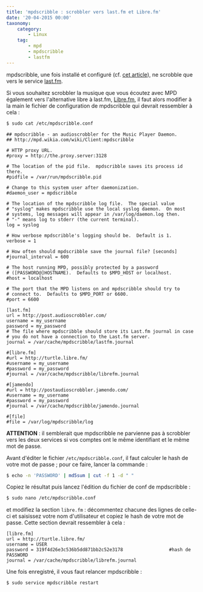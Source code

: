 ```yaml
---
title: 'mpdscribble : scrobbler vers last.fm et Libre.fm'
date: '20-04-2015 00:00'
taxonomy:
    category:
        - Linux
    tag:
        - mpd
        - mpdscribble
        - lastfm
---
```


mpdscribble, une fois installé et configuré (cf. [cet article](/blog/mpdscribble "MPD et LastFM&nbsp;: mpdscribble")), ne scrobble que vers le service [last.fm](http://www.lastfm.fr).

Si vous souhaitez scrobbler la musique que vous écoutez avec MPD également vers l'alternative libre à last.fm, [Libre.fm](https://libre.fm/), il faut alors modifier à la main le fichier de configuration de mpdscribble qui devrait ressembler à cela&nbsp;:

```bash
$ sudo cat /etc/mpdscribble.conf
```

```
## mpdscribble - an audioscrobbler for the Music Player Daemon.
## http://mpd.wikia.com/wiki/Client:mpdscribble

# HTTP proxy URL.
#proxy = http://the.proxy.server:3128

# The location of the pid file.  mpdscribble saves its process id there.
#pidfile = /var/run/mpdscribble.pid

# Change to this system user after daemonization.
#daemon_user = mpdscribble

# The location of the mpdscribble log file.  The special value
# "syslog" makes mpdscribble use the local syslog daemon.  On most
# systems, log messages will appear in /var/log/daemon.log then.
# "-" means log to stderr (the current terminal).
log = syslog

# How verbose mpdscribble's logging should be.  Default is 1.
verbose = 1

# How often should mpdscribble save the journal file? [seconds]
#journal_interval = 600

# The host running MPD, possibly protected by a password
# ([PASSWORD@]HOSTNAME).  Defaults to $MPD_HOST or localhost.
#host = localhost

# The port that the MPD listens on and mpdscribble should try to
# connect to.  Defaults to $MPD_PORT or 6600.
#port = 6600

[last.fm]
url = http://post.audioscrobbler.com/
username = my_username
password = my_password
# The file where mpdscribble should store its Last.fm journal in case
# you do not have a connection to the Last.fm server.
journal = /var/cache/mpdscribble/lastfm.journal

#[libre.fm]
#url = http://turtle.libre.fm/
#username = my_username
#password = my_password
#journal = /var/cache/mpdscribble/librefm.journal

#[jamendo]
#url = http://postaudioscrobbler.jamendo.com/
#username = my_username
#password = my_password
#journal = /var/cache/mpdscribble/jamendo.journal

#[file]
#file = /var/log/mpdscribble/log
```

__ATTENTION__&nbsp;: il semblerait que mpdscribble ne parvienne pas à scrobbler vers les deux services si vos comptes ont le même identifiant et le même mot de passe.

Avant d'éditer le fichier `/etc/mpdscribble.conf`, il faut calculer le hash de votre mot de passe&nbsp;; pour ce faire, lancer la commande&nbsp;:

```bash
$ echo -n 'PASSWORD' | md5sum | cut -f 1 -d " "
```

Copiez le résultat puis lancez l'édition du fichier de conf de mpdscribble&nbsp;:

```bash
$ sudo nano /etc/mpdscribble.conf
```

et modifiez la section `libre.fm`&nbsp;: décommentez chacune des lignes de celle-ci et saisissez votre nom d'utilisateur et copiez le hash de votre mot de passe. Cette section devrait ressembler à cela&nbsp;:

```
[libre.fm]
url = http://turtle.libre.fm/
username = USER
password = 319f4d26e3c536b5dd871bb2c52e3178					#hash de PASSWORD
journal = /var/cache/mpdscribble/librefm.journal
```

Une fois enregistré, il vous faut relancer mpdscribble&nbsp;:

```bash
$ sudo service mpdscribble restart
```